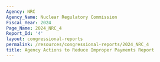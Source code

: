 ```yaml
---
Agency: NRC
Agency_Name: Nuclear Regulatory Commission
Fiscal_Year: 2024
Page_Name: 2024_NRC_4
Report_Id: '4'
layout: congressional-reports
permalink: /resources/congressional-reports/2024_NRC_4
title: Agency Actions to Reduce Improper Payments Report
---
```


